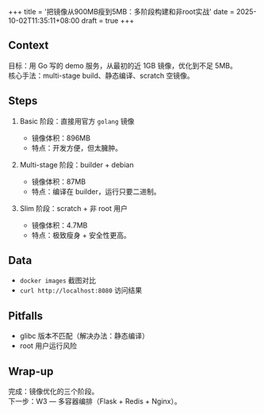 +++
title = '把镜像从900MB瘦到5MB：多阶段构建和非root实战'
date = 2025-10-02T11:35:11+08:00
draft = true
+++


## Context
目标：用 Go 写的 demo 服务，从最初的近 1GB 镜像，优化到不足 5MB。  
核心手法：multi-stage build、静态编译、scratch 空镜像。

## Steps
1. Basic 阶段：直接用官方 `golang` 镜像  
   - 镜像体积：896MB  
   - 特点：开发方便，但太臃肿。  

2. Multi-stage 阶段：builder + debian  
   - 镜像体积：87MB  
   - 特点：编译在 builder，运行只要二进制。  

3. Slim 阶段：scratch + 非 root 用户  
   - 镜像体积：4.7MB  
   - 特点：极致瘦身 + 安全性更高。  

## Data
- `docker images` 截图对比  
- `curl http://localhost:8080` 访问结果  

## Pitfalls
- glibc 版本不匹配（解决办法：静态编译）  
- root 用户运行风险  

## Wrap-up
完成：镜像优化的三个阶段。  
下一步：W3 — 多容器编排（Flask + Redis + Nginx）。
